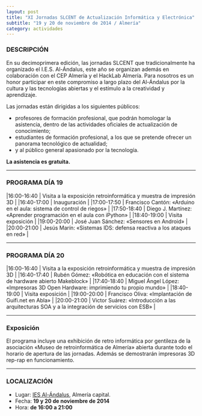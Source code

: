 ```yaml
---
layout: post
title: "XI Jornadas SLCENT de Actualización Informática y Electrónica"
subtitle: "19 y 20 de noviembre de 2014 / Almería"
category: actividades
---
```


### DESCRIPCIÓN

En su decimoprimera edición, las  jornadas SLCENT que tradicionalmente ha organizado el I.E.S. Al-Ándalus, este año se organizan además en colaboración con el CEP Almería y el HackLab Almería. Para nosotros es un honor participar en este compromiso a largo plazo del Al-Ándalus por la cultura y las tecnologías abiertas y el estímulo a la creatividad y aprendizaje.

Las jornadas están dirigidas a los siguientes públicos:

- profesores de formación profesional, que podrán homologar la asistencia, dentro de las actividades oficiales de actualización de conocimiento;
- estudiantes de formación profesional, a los que se pretende ofrecer un panorama tecnológico de actualidad;
- y al público general apasionado por la tecnología.

**La asistencia es gratuita.**

---

### PROGRAMA DÍA 19

|16:00-16:40 | Visita a la exposición retroinformática y muestra de impresión 3D |
|16:40-17:00 | Inauguración |
|17:00-17:50 | Francisco Cantón: «Arduino en el aula: sistema de control de riegos» |
|17:50-18:40 | Diego J. Martínez: «Aprender programación en el aula con iPython» |
|18:40-19:00 | Visita exposición |
|19:00-20:00 | José Juan Sánchez: «Sensores en Android» |
|20:00-21:00 | Jesús Marín: «Sistemas IDS: defensa reactiva a los ataques en red» |

---


### PROGRAMA DÍA 20

|16:00-16:40 | Visita a la exposición retroinformática y muestra de impresión 3D |
|16:40-17:40 | Rubén Gómez: «Robótica en educación con el sistema de hardware abierto Makeblock» |
|17:40-18:40 | Miguel Ángel López: «Impresoras 3D Open Hardware: imprimiendo tu propio mundo» |
|18:40-19:00 | Visita exposición |
|19:00-20:00 | Francisco Oliva: «Implantación de Guifi.net en Abla» |
|20:00-21:00 | Victor Suárez: «Introducción a las arquitecturas SOA y a la integración de servicios con ESB» |

---

### Exposición
El programa incluye una exhibición de retro informática por gentileza de la asociación «Museo de retroinformática de Almería» abierta durante todo el horario de apertura de las jornadas. Además se demostrarán impresoras 3D rep-rap en funcionamiento.

---

### LOCALIZACIÓN

* Lugar: [IES Al-Ándalus][1], Almería capital.
* Fecha: **19 y 20 de noviembre de 2014**
* Hora: **de 16:00 a 21:00**

[1]: http://bit.ly/IESAlAndalus
